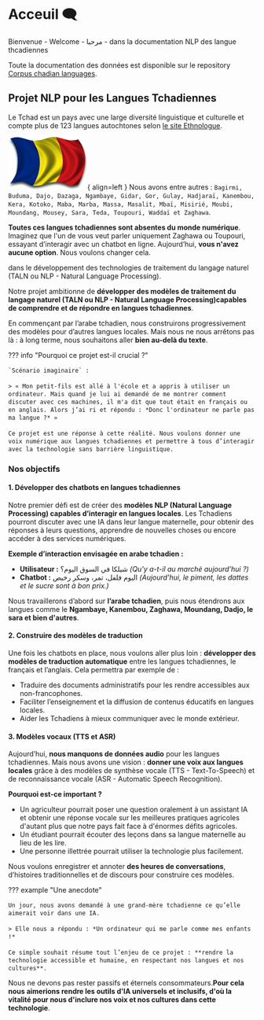 # Acceuil 🗨️

Bienvenue - Welcome - مرحبا - dans la documentation NLP des langue thcadiennes

Toute la documentation des données est disponible sur le repository [Corpus chadian languages](https://github.com/abdelazizharane/Corpus-Chadian-Languages/).

## Projet NLP pour les Langues Tchadiennes

Le Tchad est un pays avec une large diversité linguistique et culturelle et compte plus de 123 langues autochtones selon [le site Ethnologue](https://www.ethnologue.com/country/TD/).

![Carte du Tchad](/docs/assets/flag_chad.png){ align=left }
Nous avons entre autres : `Bagirmi, Buduma, Dajo, Dazaga, Ngambaye, Gidar, Gor, Gulay, Hadjaraï, Kanembou, Kera, Kotoko, Maba, Marba, Massa, Masalit, Mbaï, Misirié, Moubi, Moundang, Mousey, Sara, Teda, Toupouri, Waddaï et Zaghawa`.

**Toutes ces langues tchadiennes sont absentes du monde numérique**. Imaginez que l'un de vous veut parler uniquement Zaghawa ou Toupouri, essayant d’interagir avec un chatbot en ligne. Aujourd’hui, **vous n'avez aucune option**. Nous voulons changer cela.

dans le développement des technologies de traitement du langage naturel (TALN ou NLP - Natural Language Processing).

Notre projet ambitionne de **développer des modèles de traitement du langage naturel (TALN ou NLP - Natural Language Processing)capables de comprendre et de répondre en langues tchadiennes**.

En commençant par l’arabe tchadien, nous construirons progressivement des modèles pour d’autres langues locales. Mais nous ne nous arrêtons pas là : à long terme, nous souhaitons aller **bien au-delà du texte**.

??? info "Pourquoi ce projet est-il crucial ?"

    `Scénario imaginaire` :

    > « Mon petit-fils est allé à l'école et a appris à utiliser un ordinateur. Mais quand je lui ai demandé de me montrer comment discuter avec ces machines, il m'a dit que tout était en français ou en anglais. Alors j’ai ri et répondu : *Donc l'ordinateur ne parle pas ma langue ?* »

    Ce projet est une réponse à cette réalité. Nous voulons donner une voix numérique aux langues tchadiennes et permettre à tous d’interagir avec la technologie sans barrière linguistique.

### Nos objectifs

#### 1. Développer des chatbots en langues tchadiennes

Notre premier défi est de créer des **modèles NLP (Natural Language Processing) capables d’interagir en langues locales**. Les Tchadiens pourront discuter avec une IA dans leur langue maternelle, pour obtenir des réponses à leurs questions, apprendre de nouvelles choses ou encore accéder à des services numériques.

**Exemple d’interaction envisagée en arabe tchadien :**

- **Utilisateur :** شيلكا في السوق اليوم؟ _(Qu'y a-t-il au marché aujourd'hui ?)_
- **Chatbot :** اليوم فلفل، تمر، وسكر رخيص _(Aujourd'hui, le piment, les dattes et le sucre sont à bon prix.)_

Nous travaillerons d’abord sur **l’arabe tchadien**, puis nous étendrons aux langues comme le **Ngambaye, Kanembou, Zaghawa, Moundang, Dadjo, le sara et bien d'autres**.

#### 2. Construire des modèles de traduction

Une fois les chatbots en place, nous voulons aller plus loin : **développer des modèles de traduction automatique** entre les langues tchadiennes, le français et l’anglais. Cela permettra par exemple de :

- Traduire des documents administratifs pour les rendre accessibles aux non-francophones.
- Faciliter l’enseignement et la diffusion de contenus éducatifs en langues locales.
- Aider les Tchadiens à mieux communiquer avec le monde extérieur.

#### 3. Modèles vocaux (TTS et ASR)

Aujourd’hui, **nous manquons de données audio** pour les langues tchadiennes. Mais nous avons une vision : **donner une voix aux langues locales** grâce à des modèles de synthèse vocale (TTS - Text-To-Speech) et de reconnaissance vocale (ASR - Automatic Speech Recognition).

**Pourquoi est-ce important ?**

- Un agriculteur pourrait poser une question oralement à un assistant IA et obtenir une réponse vocale sur les meilleures pratiques agricoles d'autant plus que notre pays fait face à d'énormes défits agricoles.
- Un étudiant pourrait écouter des leçons dans sa langue maternelle au lieu de les lire.
- Une personne illettrée pourrait utiliser la technologie plus facilement.

Nous voulons enregistrer et annoter **des heures de conversations**, d’histoires traditionnelles et de discours pour construire ces modèles.

??? example "Une anecdote"

    Un jour, nous avons demandé à une grand-mère tchadienne ce qu’elle aimerait voir dans une IA.

    > Elle nous a répondu : *Un ordinateur qui me parle comme mes enfants !*

    Ce simple souhait résume tout l’enjeu de ce projet : **rendre la technologie accessible et humaine, en respectant nos langues et nos cultures**.

Nous ne devons pas rester passifs et éternels consommateurs.**Pour cela nous aimerions rendre les outils d'IA universels et inclusifs, d'où la vitalité pour nous d'inclure nos voix et nos cultures dans cette technologie**.
